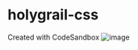 # holygrail-css
Created with CodeSandbox
![image](https://github.com/grbknr1996/holygrail-css/assets/20371014/b7975fb4-96ca-4af1-aa65-31afe828d95a)

